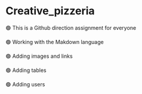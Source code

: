 # Creative_pizzeria
:green_circle: This is a Github direction assignment for everyone

:green_circle: Working with the Makdown language

:green_circle: Adding images and links

:green_circle: Adding tables

:green_circle: Adding users

